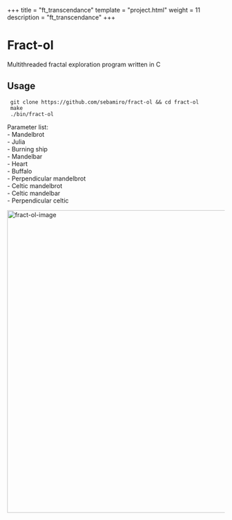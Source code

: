 +++
title = "ft_transcendance"
template = "project.html"
weight = 11
description = "ft_transcendance"
+++

# Fract-ol

Multithreaded fractal exploration program written in C

## Usage

     git clone https://github.com/sebamiro/fract-ol && cd fract-ol
     make
     ./bin/fract-ol

Parameter list: \
\- Mandelbrot \
\- Julia \
\- Burning ship \
\- Mandelbar \
\- Heart \
\- Buffalo \
\- Perpendicular mandelbrot \
\- Celtic mandelbrot \
\- Celtic mandelbar \
\- Perpendicular celtic

<img width="700" alt="fract-ol-image" src="https://user-images.githubusercontent.com/88943673/212963138-4ac4e02a-7189-4516-bca3-64e2ec90bc24.png" >

